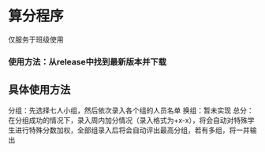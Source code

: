# 算分程序
仅服务于班级使用

### 使用方法：从release中找到最新版本并下载

## 具体使用方法
分组：先选择七人小组，然后依次录入各个组的人员名单
换组：暂未实现
总分：在分组成功的情况下，录入周内加分情况（录入格式为+x-x），将会自动对特殊学生进行特殊分数加权，全部组录入后将会自动评出最高分组，若有多组，将一并输出

